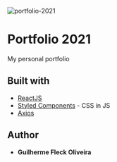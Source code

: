 ![portfolio-2021](https://repository-images.githubusercontent.com/292438066/7ea33780-ed6f-11ea-919f-1bdf6c5b08f5)

# Portfolio 2021

My personal portfolio

## Built with

* [ReactJS](https://reactjs.org/)
* [Styled Components](https://styled-components.com/) - CSS in JS
* [Axios](https://github.com/axios/axios)

## Author

* **Guilherme Fleck Oliveira** 
